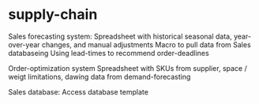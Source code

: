 # supply-chain
Sales forecasting system: Spreadsheet with historical seasonal data, year-over-year changes, and manual adjustments
  Macro to pull data from Sales databaseing
  Using lead-times to recommend order-deadlines
  
Order-optimization system
  Spreadsheet with SKUs from supplier, space / weigt limitations, dawing data from demand-forecasting
  
Sales database: Access database template
